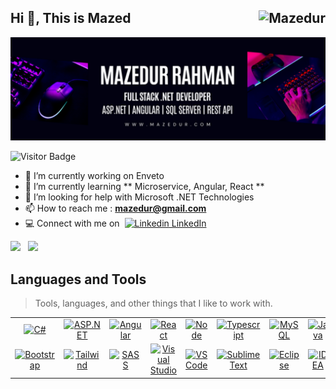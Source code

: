 ## Hi 👋, This is Mazed <img src="https://komarev.com/ghpvc/?username=isrt09&label=Profile%20views&color=0e75b6&style=flat" align="right" alt="Mazedur" /> 
![Banner Image](Banner.png)

![Visitor Badge](https://visitor-badge.laobi.icu/badge?page_id=isrt09)
<!--
**isrt09/isrt09** is a ✨ _special_ ✨ repository because its `README.md` (this file) appears on your GitHub profile.

Here are some ideas to get you started:
- 👯 I’m looking to collaborate on 
- 💬 Ask me about ...
- 😄 Pronouns: ...
- ⚡ Fun fact: ...
-->
- 🔭 I’m currently working on Enveto 
- 🌱 I’m currently learning ** Microservice, Angular, React **
- 🤔 I’m looking for help with Microsoft .NET Technologies
- :mailbox: How to reach me :  **mazedur@gmail.com**
- :computer: Connect with me on&nbsp; [![Linkedin](https://i.sstatic.net/gVE0j.png) LinkedIn](https://www.linkedin.com/in/mazedur/)
<div class='container'>
  <img style="height: auto; width: 50%;" class="img" src="https://github-readme-stats.vercel.app/api?username=isrt09&show_icons=true&theme=blue-green" />&nbsp;&nbsp;
  <img style="height: auto; width: 34%;" class="img" src="https://github-readme-stats.vercel.app/api/top-langs/?username=isrt09&theme=blue-green&langs_count=8&layout=compact" />
</div>
</div>
<h2 align="left" id="macropower-tech">Languages and Tools</h2>

> Tools, languages, and other things that I like to work with.

<table>  
  <tr>
    <td align="center" width="96">
      <a href="#macropower-tech">
        <img src="https://skillicons.dev/icons?i=cs" width="48" height="48" alt="C#" />        
      </a>      
      <br>
    </td>      
    <td align="center" width="96">
      <a href="#macropower-tech">
        <img src="https://skillicons.dev/icons?i=dotnet" width="48" height="48" alt="ASP.NET" />
      </a>      
      <br>
    </td>
    <td align="center" width="96">
      <a href="#macropower-tech">
        <img src="https://skillicons.dev/icons?i=angular" width="48" height="48" alt="Angular" />
      </a>      
      <br>
    </td>
    <td align="center" width="96">
      <a href="#macropower-tech">
        <img src="https://skillicons.dev/icons?i=react" width="48" height="48" alt="React" />
      </a>      
      <br>
    </td>
    <td align="center" width="96">
      <a href="#macropower-tech">
        <img src="https://skillicons.dev/icons?i=nodejs" width="48" height="48" alt="Node" />
      </a>      
      <br>
    </td>    
    <td align="center" width="96">
      <a href="#macropower-tech">
        <img src="https://skillicons.dev/icons?i=typescript" width="48" height="48" alt="Typescript" />
      </a>      
      <br>
    </td>        
    <td align="center" width="96">
      <a href="#macropower-tech">
        <img src="https://skillicons.dev/icons?i=mysql" width="48" height="48" alt="MySQL"/>
      </a>      
      <br>
    </td>
    <td align="center" width="96">
      <a href="#macropower-tech">
        <img src="https://skillicons.dev/icons?i=java" width="48" height="48" alt="Java" />
      </a>      
      <br>
    </td>
    <td align="center" width="96">
      <a href="#macropower-tech">
        <img src="https://skillicons.dev/icons?i=kotlin" width="48" height="48" alt="Kotlin"/>
      </a>      
      <br>
    </td>
    <td align="center" width="96">
      <a href="#macropower-tech">
        <img src="https://skillicons.dev/icons?i=r" width="48" height="48" alt="R Studio"/>
      </a>      
      <br>
    </td>    
    <td align="center" width="96">
      <a href="#macropower-tech">
        <img src="https://skillicons.dev/icons?i=html" width="48" height="48" alt="HTML" />
      </a>      
      <br>
    </td>
    <td align="center" width="96">
      <a href="#macropower-tech">
        <img src="https://skillicons.dev/icons?i=css" width="48" height="48" alt="CSS" />
      </a>      
      <br>
    </td>
    <td align="center" width="96">
      <a href="#macropower-tech">
        <img src="https://skillicons.dev/icons?i=js" width="48" height="48" alt="JS" />
      </a>      
      <br>
    </td>    
    <td align="center" width="96">
      <a href="#macropower-tech">
        <img src="https://skillicons.dev/icons?i=jquery" width="48" height="48" alt="jQuery" />
      </a>      
      <br>
    </td>    
  </tr>
  <tr>
    <td align="center" width="96">
      <a href="#macropower-tech">
        <img src="https://skillicons.dev/icons?i=bootstrap" width="48" height="48" alt="Bootstrap" />
      </a>      
      <br>
    </td>
    <td align="center" width="96">
      <a href="#macropower-tech">
        <img src="https://skillicons.dev/icons?i=tailwind" width="48" height="48" alt="Tailwind" />
      </a>      
      <br>
    </td>
    <td align="center" width="96">
      <a href="#macropower-tech">
        <img src="https://skillicons.dev/icons?i=sass" width="48" height="48" alt="SASS" />
      </a>      
      <br>
    </td>    
    <td align="center" width="96">
      <a href="#macropower-tech">
        <img src="https://skillicons.dev/icons?i=visualstudio" width="48" height="48" alt="Visual Studio" />
      </a>      
      <br>
    </td>
    <td align="center" width="96">
      <a href="#macropower-tech">
        <img src="https://skillicons.dev/icons?i=vscode" width="48" height="48" alt="VS Code" />
      </a>      
      <br>
    </td>
    <td align="center" width="96">
      <a href="#macropower-tech">
        <img src="https://skillicons.dev/icons?i=sublime" width="48" height="48" alt="Sublime Text" />
      </a>      
      <br>
    </td>
     <td align="center" width="96">
      <a href="#macropower-tech">
        <img src="https://skillicons.dev/icons?i=eclipse" width="48" height="48" alt="Eclipse" />
      </a>      
      <br>
    </td>
     <td align="center" width="96">
      <a href="#macropower-tech">
        <img src="https://skillicons.dev/icons?i=idea" width="48" height="48" alt="IDEA" />
      </a>      
      <br>
    </td>
    <td align="center" width="96">
      <a href="#macropower-tech">
        <img src="https://skillicons.dev/icons?i=postman" width="48" height="48" alt="Postman" />
      </a>      
      <br>
    </td>
    <td align="center" width="96">
      <a href="#macropower-tech">
        <img src="https://skillicons.dev/icons?i=git" width="48" height="48" alt="Github" />
      </a>      
      <br>
    </td>
    <td align="center" width="96">
      <a href="#macropower-tech">
        <img src="https://skillicons.dev/icons?i=xd" width="48" height="48" alt="Adobe XD" />
      </a>      
      <br>
    </td>
    <td align="center" width="96">
      <a href="#macropower-tech">
        <img src="https://skillicons.dev/icons?i=figma" width="48" height="48" alt="Figma" />
      </a>      
      <br>
    </td>
    <td align="center" width="96">
      <a href="#macropower-tech">
        <img src="https://skillicons.dev/icons?i=ps" width="48" height="48" alt="Photoshop" />
      </a>      
      <br>
    </td>
    <td align="center" width="96">
      <a href="#macropower-tech">
        <img src="https://skillicons.dev/icons?i=ai" width="48" height="48" alt="Illutrator" />
      </a>      
      <br>
    </td>
  </tr>
</table>
